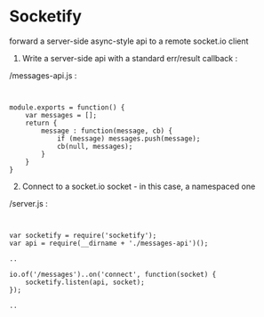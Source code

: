 Socketify
=========

forward a server-side async-style api to a remote socket.io client

1. Write a server-side api with a standard err/result callback :

/messages-api.js :
<pre><code>

module.exports = function() {
	var messages = [];
	return {
		message : function(message, cb) {
			if (message) messages.push(message);
			cb(null, messages);
		}
	}
}
</pre></code>

2. Connect to a socket.io socket - in this case, a namespaced one

/server.js :
<pre><code>

var socketify = require('socketify');
var api = require(__dirname + './messages-api')();

..

io.of('/messages')..on('connect', function(socket) {
	socketify.listen(api, socket);
});

..
</code></pre>
